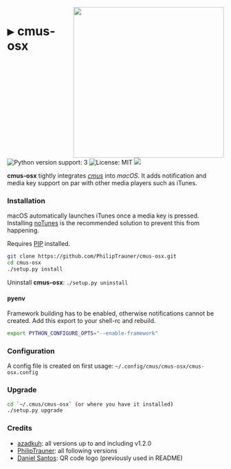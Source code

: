 <img align="right" src="https://user-images.githubusercontent.com/9287847/33808557-f03eef40-dde8-11e7-8951-68350df85a70.gif" width="350"/>

<h1><kbd>▶</kbd> cmus-osx</h1>

![Python version support: 3](https://img.shields.io/badge/python-3-green.svg)
![License: MIT](https://img.shields.io/badge/license-MIT-green.svg)
[![](https://travis-ci.org/PhilipTrauner/cmus-osx.svg?branch=master)](https://travis-ci.org/PhilipTrauner/cmus-osx)

**cmus-osx** tightly integrates [*cmus*](https://cmus.github.io/) into *macOS*.
It adds notification and media key support on par with other media players such as iTunes.

### Installation
macOS automatically launches iTunes once a media key is pressed.
Installing [noTunes](https://github.com/tombonez/noTunes) is the recommended solution to prevent this from happening.

Requires [PIP](https://pip.pypa.io/en/stable/installing/) installed.

```bash
git clone https://github.com/PhilipTrauner/cmus-osx.git
cd cmus-osx
./setup.py install
```

Uninstall **cmus-osx**: `./setup.py uninstall`

#### pyenv
Framework building has to be enabled, otherwise notifications cannot be created.
Add this export to your shell-rc and rebuild.
```bash
export PYTHON_CONFIGURE_OPTS="--enable-framework"
```

### Configuration
A config file is created on first usage: `~/.config/cmus/cmus-osx/cmus-osx.config`

### Upgrade

```bash
cd `~/.cmus/cmus-osx` (or where you have it installed)
./setup.py upgrade
```

### Credits
* [azadkuh](https://github.com/azadkuh): all versions up to and including v1.2.0
* [PhilipTrauner](https://github.com/PhilipTrauner): all following versions
* [Daniel Santos](https://qrc.to): QR code logo (previously used in README)
